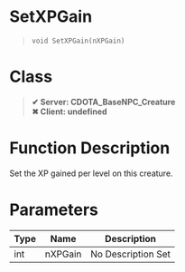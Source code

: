# SetXPGain
> `void SetXPGain(nXPGain)`
# Class
> __✔ Server: CDOTA_BaseNPC_Creature__  
> __✖ Client: undefined__  
# Function Description
Set the XP gained per level on this creature.
# Parameters
Type|Name|Description
--|--|--
int|nXPGain|No Description Set
